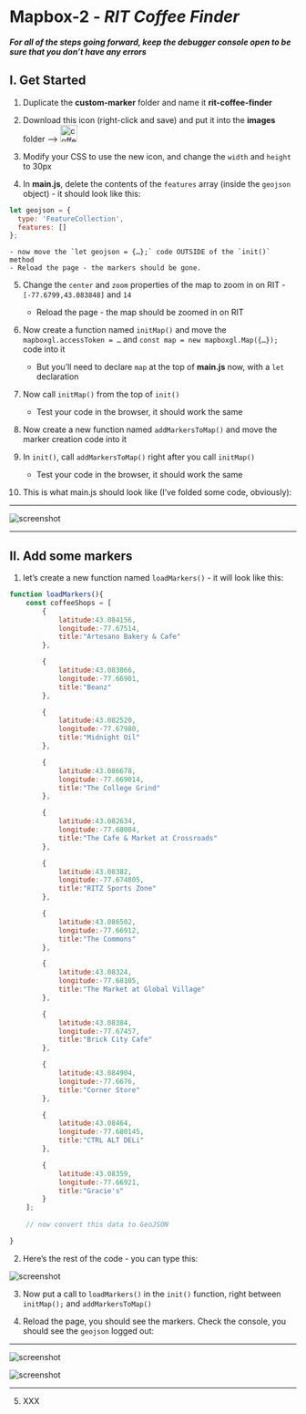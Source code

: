 # Mapbox-2 - *RIT Coffee Finder*


***For all of the steps going forward, keep the debugger console open to be sure that you don’t have any errors***

## I. Get Started

1) Duplicate the **custom-marker** folder and name it **rit-coffee-finder**

2) Download this icon (right-click and save) and put it into the **images** folder --> <img src="./_images/_map-images/coffee-icon.png" alt="coffee icon" width="30" height="30">

3) Modify your CSS to use the new icon, and change the `width` and `height` to 30px

4) In **main.js**, delete the contents of the `features` array (inside the `geojson` object) - it should look like this:

```js
let geojson = {
  type: 'FeatureCollection',
  features: []
};
```
    
    
    - now move the `let geojson = {…};` code OUTSIDE of the `init()` method
    - Reload the page - the markers should be gone.
    

5) Change the `center` and `zoom` properties of the map to zoom in on RIT - `[-77.6799,43.083848]` and `14`

    - Reload the page - the map should be zoomed in on RIT

6) Now create a function named `initMap()` and move the `mapboxgl.accessToken = …` and `const map = new mapboxgl.Map({…});` code into it

    - But you’ll need to declare `map` at the top of **main.js** now, with a `let` declaration

7) Now call `initMap()` from the top of `init()`

    - Test your code in the browser, it should work the same

8) Now create a new function named `addMarkersToMap()` and move the marker creation code into it

9) In `init()`,  call `addMarkersToMap()` right after you call `initMap()`

    - Test your code in the browser, it should work the same

10) This is what main.js should look like (I’ve folded some code, obviously):

<hr>

![screenshot](./_images/_map-images/maps-5.jpg)

<hr>

## II. Add some markers

1) let’s create a new function named `loadMarkers()` - it will look like this:

```js
function loadMarkers(){
	const coffeeShops = [
		{
			latitude:43.084156,
			longitude:-77.67514,
			title:"Artesano Bakery & Cafe"
		},

		{
			latitude:43.083866,
			longitude:-77.66901,
			title:"Beanz"
		},

		{
			latitude:43.082520,
			longitude:-77.67980,
			title:"Midnight Oil"
		},

		{
			latitude:43.086678,
			longitude:-77.669014,
			title:"The College Grind"
		},

		{
			latitude:43.082634,
			longitude:-77.68004,
			title:"The Cafe & Market at Crossroads"
		},

		{
			latitude:43.08382,
			longitude:-77.674805,
			title:"RITZ Sports Zone"
		},

		{
			latitude:43.086502,
			longitude:-77.66912,
			title:"The Commons"
		},

		{
			latitude:43.08324,
			longitude:-77.68105,
			title:"The Market at Global Village"
		},

		{
			latitude:43.08384,
			longitude:-77.67457,
			title:"Brick City Cafe"
		},

		{
			latitude:43.084904,
			longitude:-77.6676,
			title:"Corner Store"
		},

		{
			latitude:43.08464,
			longitude:-77.680145,
			title:"CTRL ALT DELi"
		},

		{
			latitude:43.08359,
			longitude:-77.66921,
			title:"Gracie's"
		}
	];
	
	// now convert this data to GeoJSON

}
```


2) Here’s the rest of the code - you can type this:

![screenshot](./_images/_map-images/maps-6.jpg)

3) Now put a call to `loadMarkers()` in the `init()` function, right between `initMap();` and `addMarkersToMap()`

4) Reload the page, you should see the markers. Check the console, you should see the `geojson` logged out:

<hr>

![screenshot](./_images/_map-images/maps-7.jpg)

![screenshot](./_images/_map-images/maps-8.jpg)

<hr>

5) XXX


